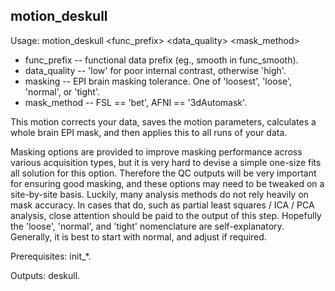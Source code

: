 motion_deskull
--------------
Usage: motion_deskull <func_prefix> <data_quality> <masking> <mask_method>

+ func_prefix -- functional data prefix (eg., smooth in func_smooth).
+ data_quality -- 'low' for poor internal contrast, otherwise 'high'.
+ masking -- EPI brain masking tolerance. One of 'loosest', 'loose', 'normal', or 'tight'.
+ mask_method -- FSL == 'bet', AFNI == '3dAutomask'.

This motion corrects your data, saves the motion parameters, calculates a whole brain EPI mask, and then applies this to all runs of your data.

Masking options are provided to improve masking performance across various acquisition types, but it is very hard to devise a simple one-size fits all solution for this option. Therefore the QC outputs will be very important for ensuring good masking, and these options may need to be tweaked on a site-by-site basis. Luckily, many analysis methods do not rely heavily on mask accuracy. In cases that do, such as partial least squares / ICA / PCA analysis, close attention should be paid to the output of this step. Hopefully the 'loose', 'normal', and 'tight' nomenclature are self-explanatory. Generally, it is best to start with normal, and adjust if required.

Prerequisites: init_*.

Outputs: deskull.
